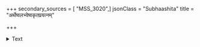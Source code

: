 +++
secondary_sources = [ "MSS_3020",]
jsonClass = "Subhaashita"
title = "अर्थेष्वलभ्येष्वकृतप्रयत्नम्"

+++

<details><summary>Text</summary>

अर्थेष्वलभ्येष्वकृतप्रयत्नं कृतादरं नित्यमुपायवत्सु।  
जितेन्द्रियं नानुतपन्ति रोगास् तत्कालयुक्तं यदि नास्ति दैवम्॥
</details>
